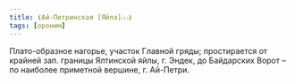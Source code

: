 ```yaml
---
title: ⦗Ай-Петринская [Яйла]⒯⦘
tags: [ороним]
---
```


Плато-образное нагорье, участок Главной гряды; простирается от крайней зап.
границы Ялтинской яйлы, г. Эндек, до Байдарских Ворот – по наиболее приметной
вершине, г. Ай-Петри.
